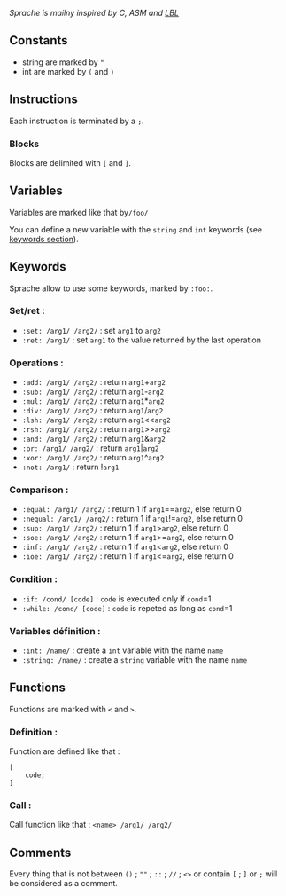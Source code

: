 *Sprache is mailny inspired by C, ASM and [LBL](https://github.com/MrGargoyle134/lbl)*

## Constants
* string are marked by ```"``` 
* int are marked by ```(``` and ```)```

## Instructions

Each instruction is terminated by a ```;```.

### Blocks 

Blocks are delimited with  ```[``` and ```]```.

## Variables

Variables are marked like that by```/foo/```

You can define a new variable with the ```string``` and ```int``` keywords (see 
[keywords section](#-variables-definition-)).

## Keywords

Sprache allow to use some keywords, marked by ```:foo:```. 

### Set/ret :
* ```:set: /arg1/ /arg2/``` : set ```arg1``` to ```arg2```
* ```:ret: /arg1/```        : set ```arg1``` to the value returned by the last operation


### Operations :

* ```:add: /arg1/ /arg2/``` : return ```arg1```+```arg2```
* ```:sub: /arg1/ /arg2/``` : return ```arg1```-```arg2```
* ```:mul: /arg1/ /arg2/``` : return ```arg1```*```arg2```
* ```:div: /arg1/ /arg2/``` : return ```arg1```/```arg2```
* ```:lsh: /arg1/ /arg2/``` : return ```arg1```<<```arg2```
* ```:rsh: /arg1/ /arg2/``` : return ```arg1```>>```arg2```
* ```:and: /arg1/ /arg2/``` : return ```arg1```&```arg2```
* ```:or: /arg1/ /arg2/```  : return ```arg1```\|```arg2```
* ```:xor: /arg1/ /arg2/``` : return ```arg1```^```arg2```
* ```:not: /arg1/```        : return !```arg1```

### Comparison :
* ```:equal: /arg1/ /arg2/```  : return 1 if ```arg1```==```arg2```, else return 0
* ```:nequal: /arg1/ /arg2/``` : return 1 if ```arg1```!=```arg2```, else return 0
* ```:sup: /arg1/ /arg2/```    : return 1 if ```arg1```>```arg2```, else return 0
* ```:soe: /arg1/ /arg2/```    : return 1 if ```arg1```>=```arg2```, else return 0
* ```:inf: /arg1/ /arg2/```    : return 1 if ```arg1```<```arg2```, else return 0
* ```:ioe: /arg1/ /arg2/```    : return 1 if ```arg1```<=```arg2```, else return 0

### Condition :
* ```:if: /cond/ [code]```    : ```code``` is executed only if ```cond```=1
* ```:while: /cond/ [code]``` : ```code``` is repeted as long as ```cond```=1

### Variables définition :
* ```:int: /name/```    : create a ```int``` variable with the name ```name```
* ```:string: /name/``` : create a ```string``` variable with the name ```name```

## Functions

Functions are marked with ```<``` and ```>```.

### Definition :

Function are defined like that :
```<name> :type1: /arg1/ :type2: /arg2/
[
    code; 
]
```

### Call :
Call function like that :
```<name> /arg1/ /arg2/```

## Comments

Every thing that is not between ```()``` ; ```""``` ; ```::``` ; ```//``` ; ```<>``` or contain ```[``` ; ```]``` or ```;``` will be considered as a comment. 
